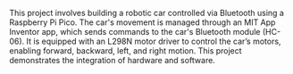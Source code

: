 This project involves building a robotic car controlled via Bluetooth using a Raspberry Pi Pico. The car's movement is managed through an MIT App Inventor app, which sends commands to the car's Bluetooth module (HC-06). It is equipped with an L298N motor driver to control the car’s motors, enabling forward, backward, left, and right motion. This project demonstrates the integration of hardware and software.
